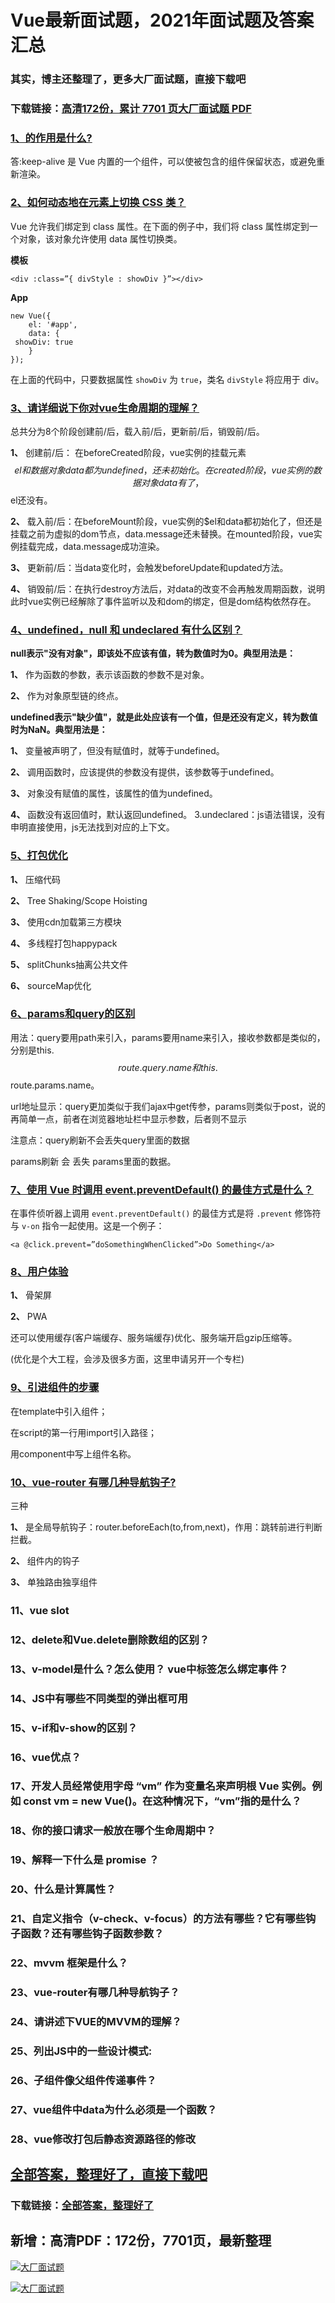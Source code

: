 # Vue最新面试题，2021年面试题及答案汇总

### 其实，博主还整理了，更多大厂面试题，直接下载吧

### 下载链接：[高清172份，累计 7701 页大厂面试题  PDF](https://github.com/souyunku/DevBooks/blob/master/docs/index.md)



### [1、的作用是什么?](https://github.com/souyunku/DevBooks/blob/master/docs/Vue/Vue最新面试题，2021年面试题及答案汇总.md#1的作用是什么)  


答:keep-alive 是 Vue 内置的一个组件，可以使被包含的组件保留状态，或避免重新渲染。


### [2、如何动态地在元素上切换 CSS 类？](https://github.com/souyunku/DevBooks/blob/master/docs/Vue/Vue最新面试题，2021年面试题及答案汇总.md#2如何动态地在元素上切换-css-类)  


Vue 允许我们绑定到 class 属性。在下面的例子中，我们将 class 属性绑定到一个对象，该对象允许使用 data 属性切换类。

**模板**

```
<div :class=”{ divStyle : showDiv }”></div>
```

**App**

```
new Vue({
    el: '#app',
    data: {
 showDiv: true
    }
});
```

在上面的代码中，只要数据属性 `showDiv` 为 `true`，类名 `divStyle` 将应用于 div。


### [3、请详细说下你对vue生命周期的理解？](https://github.com/souyunku/DevBooks/blob/master/docs/Vue/Vue最新面试题，2021年面试题及答案汇总.md#3请详细说下你对vue生命周期的理解)  


总共分为8个阶段创建前/后，载入前/后，更新前/后，销毁前/后。

**1、** 创建前/后： 在beforeCreated阶段，vue实例的挂载元素$$el和数据对象data都为undefined，还未初始化。在created阶段，vue实例的数据对象data有了，$$el还没有。

**2、** 载入前/后：在beforeMount阶段，vue实例的$el和data都初始化了，但还是挂载之前为虚拟的dom节点，data.message还未替换。在mounted阶段，vue实例挂载完成，data.message成功渲染。

**3、** 更新前/后：当data变化时，会触发beforeUpdate和updated方法。

**4、** 销毁前/后：在执行destroy方法后，对data的改变不会再触发周期函数，说明此时vue实例已经解除了事件监听以及和dom的绑定，但是dom结构依然存在。


### [4、undefined，null 和 undeclared 有什么区别？](https://github.com/souyunku/DevBooks/blob/master/docs/Vue/Vue最新面试题，2021年面试题及答案汇总.md#4undefinednull-和-undeclared-有什么区别)  


**null表示"没有对象"，即该处不应该有值，转为数值时为0。典型用法是：**

**1、** 作为函数的参数，表示该函数的参数不是对象。

**2、** 作为对象原型链的终点。

**undefined表示"缺少值"，就是此处应该有一个值，但是还没有定义，转为数值时为NaN。典型用法是：**

**1、** 变量被声明了，但没有赋值时，就等于undefined。

**2、** 调用函数时，应该提供的参数没有提供，该参数等于undefined。

**3、** 对象没有赋值的属性，该属性的值为undefined。

**4、** 函数没有返回值时，默认返回undefined。 3.undeclared：js语法错误，没有申明直接使用，js无法找到对应的上下文。


### [5、打包优化](https://github.com/souyunku/DevBooks/blob/master/docs/Vue/Vue最新面试题，2021年面试题及答案汇总.md#5打包优化)  


**1、** 压缩代码

**2、** Tree Shaking/Scope Hoisting

**3、** 使用cdn加载第三方模块

**4、** 多线程打包happypack

**5、** splitChunks抽离公共文件

**6、** sourceMap优化


### [6、params和query的区别](https://github.com/souyunku/DevBooks/blob/master/docs/Vue/Vue最新面试题，2021年面试题及答案汇总.md#6params和query的区别)  


用法：query要用path来引入，params要用name来引入，接收参数都是类似的，分别是this.$$route.query.name和this.$$route.params.name。

url地址显示：query更加类似于我们ajax中get传参，params则类似于post，说的再简单一点，前者在浏览器地址栏中显示参数，后者则不显示

注意点：query刷新不会丢失query里面的数据

params刷新 会 丢失 params里面的数据。


### [7、使用 Vue 时调用 event.preventDefault() 的最佳方式是什么？](https://github.com/souyunku/DevBooks/blob/master/docs/Vue/Vue最新面试题，2021年面试题及答案汇总.md#7使用-vue-时调用-eventpreventdefault-的最佳方式是什么)  


在事件侦听器上调用 `event.preventDefault()` 的最佳方式是将 `.prevent` 修饰符与 `v-on` 指令一起使用。这是一个例子：

```
<a @click.prevent=”doSomethingWhenClicked”>Do Something</a>
```


### [8、用户体验](https://github.com/souyunku/DevBooks/blob/master/docs/Vue/Vue最新面试题，2021年面试题及答案汇总.md#8用户体验)  


**1、** 骨架屏

**2、** PWA

还可以使用缓存(客户端缓存、服务端缓存)优化、服务端开启gzip压缩等。

(优化是个大工程，会涉及很多方面，这里申请另开一个专栏)


### [9、引进组件的步骤](https://github.com/souyunku/DevBooks/blob/master/docs/Vue/Vue最新面试题，2021年面试题及答案汇总.md#9引进组件的步骤)  


在template中引入组件；

在script的第一行用import引入路径；

用component中写上组件名称。


### [10、vue-router 有哪几种导航钩子?](https://github.com/souyunku/DevBooks/blob/master/docs/Vue/Vue最新面试题，2021年面试题及答案汇总.md#10vue-router-有哪几种导航钩子)  


三种

**1、** 是全局导航钩子：router.beforeEach(to,from,next)，作用：跳转前进行判断拦截。

**2、** 组件内的钩子

**3、** 单独路由独享组件


### 11、vue slot
### 12、delete和Vue.delete删除数组的区别？
### 13、v-model是什么？怎么使用？ vue中标签怎么绑定事件？
### 14、JS中有哪些不同类型的弹出框可用
### 15、v-if和v-show的区别？
### 16、vue优点？
### 17、开发人员经常使用字母 “vm” 作为变量名来声明根 Vue 实例。例如 const vm = new Vue()。在这种情况下，“vm”指的是什么？
### 18、你的接口请求一般放在哪个生命周期中？
### 19、解释一下什么是 promise ？
### 20、什么是计算属性？
### 21、自定义指令（v-check、v-focus）的方法有哪些？它有哪些钩子函数？还有哪些钩子函数参数？
### 22、mvvm 框架是什么？
### 23、vue-router有哪几种导航钩子？
### 24、请讲述下VUE的MVVM的理解？
### 25、列出JS中的一些设计模式:
### 26、子组件像父组件传递事件？
### 27、vue组件中data为什么必须是一个函数？
### 28、vue修改打包后静态资源路径的修改




## [全部答案，整理好了，直接下载吧](https://gitee.com/souyunku/DevBooks/blob/master/docs/daan.md)

### 下载链接：[全部答案，整理好了](https://gitee.com/souyunku/DevBooks/blob/master/docs/daan.md)




## 新增：高清PDF：172份，7701页，最新整理

[![大厂面试题](https://www.souyunku.com/wp-content/uploads/weixin/mst.png "架构师专栏")](https://www.souyunku.com/wp-content/uploads/weixin/githup-weixin.png "架构师专栏")

[![大厂面试题](https://www.souyunku.com/wp-content/uploads/weixin/githup-weixin.png "架构师专栏")](https://www.souyunku.com/wp-content/uploads/weixin/githup-weixin.png "架构师专栏")
